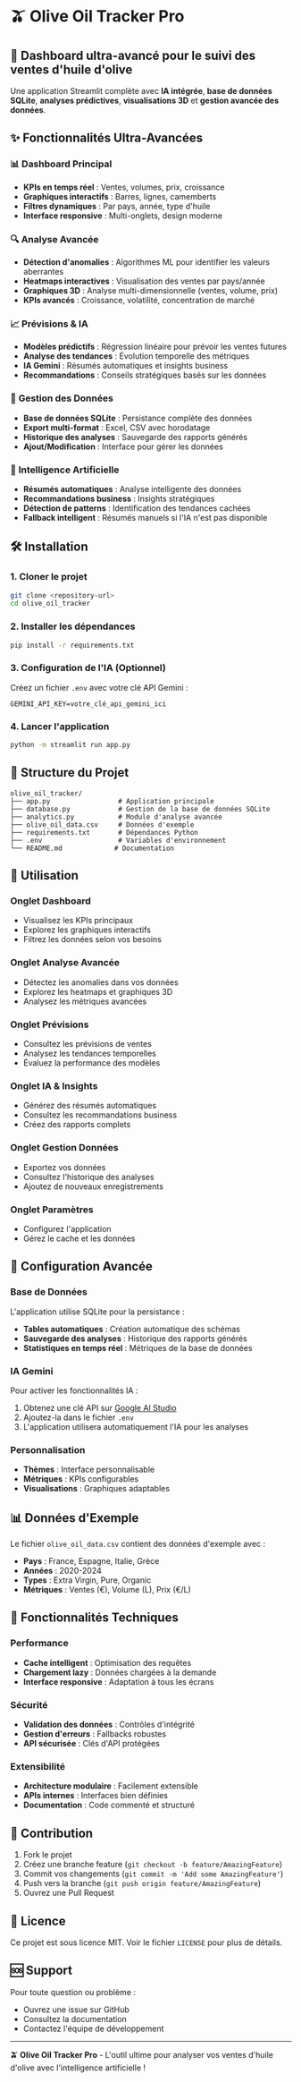 # 🫒 Olive Oil Tracker Pro

## 🚀 **Dashboard ultra-avancé pour le suivi des ventes d'huile d'olive**

Une application Streamlit complète avec **IA intégrée**, **base de données SQLite**, **analyses prédictives**, **visualisations 3D** et **gestion avancée des données**.

## ✨ **Fonctionnalités Ultra-Avancées**

### 📊 **Dashboard Principal**
- **KPIs en temps réel** : Ventes, volumes, prix, croissance
- **Graphiques interactifs** : Barres, lignes, camemberts
- **Filtres dynamiques** : Par pays, année, type d'huile
- **Interface responsive** : Multi-onglets, design moderne

### 🔍 **Analyse Avancée**
- **Détection d'anomalies** : Algorithmes ML pour identifier les valeurs aberrantes
- **Heatmaps interactives** : Visualisation des ventes par pays/année
- **Graphiques 3D** : Analyse multi-dimensionnelle (ventes, volume, prix)
- **KPIs avancés** : Croissance, volatilité, concentration de marché

### 📈 **Prévisions & IA**
- **Modèles prédictifs** : Régression linéaire pour prévoir les ventes futures
- **Analyse des tendances** : Évolution temporelle des métriques
- **IA Gemini** : Résumés automatiques et insights business
- **Recommandations** : Conseils stratégiques basés sur les données

### 💾 **Gestion des Données**
- **Base de données SQLite** : Persistance complète des données
- **Export multi-format** : Excel, CSV avec horodatage
- **Historique des analyses** : Sauvegarde des rapports générés
- **Ajout/Modification** : Interface pour gérer les données

### 🤖 **Intelligence Artificielle**
- **Résumés automatiques** : Analyse intelligente des données
- **Recommandations business** : Insights stratégiques
- **Détection de patterns** : Identification des tendances cachées
- **Fallback intelligent** : Résumés manuels si l'IA n'est pas disponible

## 🛠️ **Installation**

### 1. **Cloner le projet**
```bash
git clone <repository-url>
cd olive_oil_tracker
```

### 2. **Installer les dépendances**
```bash
pip install -r requirements.txt
```

### 3. **Configuration de l'IA (Optionnel)**
Créez un fichier `.env` avec votre clé API Gemini :
```env
GEMINI_API_KEY=votre_clé_api_gemini_ici
```

### 4. **Lancer l'application**
```bash
python -m streamlit run app.py
```

## 📁 **Structure du Projet**

```
olive_oil_tracker/
├── app.py                 # Application principale
├── database.py            # Gestion de la base de données SQLite
├── analytics.py           # Module d'analyse avancée
├── olive_oil_data.csv     # Données d'exemple
├── requirements.txt       # Dépendances Python
├── .env                   # Variables d'environnement
└── README.md             # Documentation
```

## 🎯 **Utilisation**

### **Onglet Dashboard**
- Visualisez les KPIs principaux
- Explorez les graphiques interactifs
- Filtrez les données selon vos besoins

### **Onglet Analyse Avancée**
- Détectez les anomalies dans vos données
- Explorez les heatmaps et graphiques 3D
- Analysez les métriques avancées

### **Onglet Prévisions**
- Consultez les prévisions de ventes
- Analysez les tendances temporelles
- Évaluez la performance des modèles

### **Onglet IA & Insights**
- Générez des résumés automatiques
- Consultez les recommandations business
- Créez des rapports complets

### **Onglet Gestion Données**
- Exportez vos données
- Consultez l'historique des analyses
- Ajoutez de nouveaux enregistrements

### **Onglet Paramètres**
- Configurez l'application
- Gérez le cache et les données

## 🔧 **Configuration Avancée**

### **Base de Données**
L'application utilise SQLite pour la persistance :
- **Tables automatiques** : Création automatique des schémas
- **Sauvegarde des analyses** : Historique des rapports générés
- **Statistiques en temps réel** : Métriques de la base de données

### **IA Gemini**
Pour activer les fonctionnalités IA :
1. Obtenez une clé API sur [Google AI Studio](https://makersuite.google.com/app/apikey)
2. Ajoutez-la dans le fichier `.env`
3. L'application utilisera automatiquement l'IA pour les analyses

### **Personnalisation**
- **Thèmes** : Interface personnalisable
- **Métriques** : KPIs configurables
- **Visualisations** : Graphiques adaptables

## 📊 **Données d'Exemple**

Le fichier `olive_oil_data.csv` contient des données d'exemple avec :
- **Pays** : France, Espagne, Italie, Grèce
- **Années** : 2020-2024
- **Types** : Extra Virgin, Pure, Organic
- **Métriques** : Ventes (€), Volume (L), Prix (€/L)

## 🚀 **Fonctionnalités Techniques**

### **Performance**
- **Cache intelligent** : Optimisation des requêtes
- **Chargement lazy** : Données chargées à la demande
- **Interface responsive** : Adaptation à tous les écrans

### **Sécurité**
- **Validation des données** : Contrôles d'intégrité
- **Gestion d'erreurs** : Fallbacks robustes
- **API sécurisée** : Clés d'API protégées

### **Extensibilité**
- **Architecture modulaire** : Facilement extensible
- **APIs internes** : Interfaces bien définies
- **Documentation** : Code commenté et structuré

## 🤝 **Contribution**

1. Fork le projet
2. Créez une branche feature (`git checkout -b feature/AmazingFeature`)
3. Commit vos changements (`git commit -m 'Add some AmazingFeature'`)
4. Push vers la branche (`git push origin feature/AmazingFeature`)
5. Ouvrez une Pull Request

## 📝 **Licence**

Ce projet est sous licence MIT. Voir le fichier `LICENSE` pour plus de détails.

## 🆘 **Support**

Pour toute question ou problème :
- Ouvrez une issue sur GitHub
- Consultez la documentation
- Contactez l'équipe de développement

---

**🫒 Olive Oil Tracker Pro** - L'outil ultime pour analyser vos ventes d'huile d'olive avec l'intelligence artificielle ! 